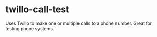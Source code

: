 # twillo-call-test
Uses Twillo to make one or multiple calls to a phone number. Great for testing phone systems.
